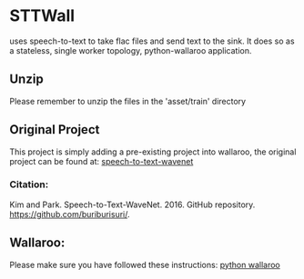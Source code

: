 # STTWall
uses speech-to-text to take flac files and send text to the sink. It does so as a stateless, single worker topology, python-wallaroo application.
## Unzip
Please remember to unzip the files in the 'asset/train' directory
## Original Project
This project is simply adding a pre-existing project into wallaroo,
the original project can be found at: [speech-to-text-wavenet](https://github.com/buriburisuri/speech-to-text-wavenet "speech-to-text-wavenet")
### Citation:
Kim and Park. Speech-to-Text-WaveNet. 2016. GitHub repository. https://github.com/buriburisuri/.



## Wallaroo:
Please make sure you have followed these instructions: [python wallaroo](https://github.com/Sendence/wallaroo/blob/master/book/python/intro.md)

## 




